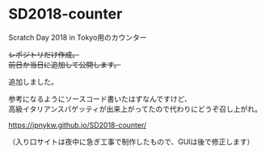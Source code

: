 # SD2018-counter
Scratch Day 2018 in Tokyo用のカウンター

~~レポジトリだけ作成。~~  
~~前日か当日に追加して公開します。~~

追加しました。  

参考になるようにソースコード書いたはずなんですけど、  
高級イタリアンスパゲッティが出来上がってたので代わりにどうぞ召し上がれ。

https://jpnykw.github.io/SD2018-counter/

（入り口サイトは夜中に急ぎ工事で制作したもので、GUIは後で修正します）

